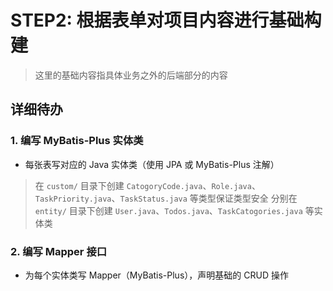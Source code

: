 # STEP2: 根据表单对项目内容进行基础构建
> 这里的基础内容指具体业务之外的后端部分的内容

## 详细待办

### 1. 编写 MyBatis-Plus 实体类
- 每张表写对应的 Java 实体类（使用 JPA 或 MyBatis-Plus 注解）
> 在 `custom/` 目录下创建 `CatogoryCode.java`、`Role.java`、`TaskPriority.java`、`TaskStatus.java` 等类型保证类型安全
> 分别在 `entity/` 目录下创建 `User.java`、`Todos.java`、`TaskCatogories.java` 等实体类

### 2. 编写 Mapper 接口
- 为每个实体类写 Mapper（MyBatis-Plus），声明基础的 CRUD 操作

